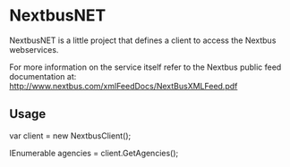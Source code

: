 NextbusNET
==========

NextbusNET is a little project that defines a client to access the Nextbus webservices.

For more information on the service itself refer to the Nextbus public feed documentation at:
http://www.nextbus.com/xmlFeedDocs/NextBusXMLFeed.pdf

Usage
-----

var client = new NextbusClient();

IEnumerable<Agency> agencies = client.GetAgencies();
